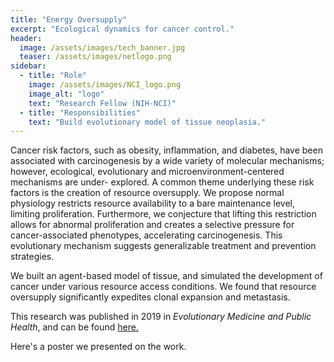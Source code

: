 ```yaml
---
title: "Energy Oversupply"
excerpt: "Ecological dynamics for cancer control."
header:
  image: /assets/images/tech_banner.jpg
  teaser: /assets/images/netlogo.png
sidebar:
  - title: "Role"
    image: /assets/images/NCI_logo.png
    image_alt: "logo"
    text: "Research Fellow (NIH-NCI)"
  - title: "Responsibilities"
    text: "Build evolutionary model of tissue neoplasia."
---
```


Cancer risk factors, such as obesity, inflammation,
and diabetes, have been associated with
carcinogenesis by a wide variety of molecular
mechanisms; however, ecological, evolutionary and
microenvironment-centered mechanisms are under-
explored. A common theme underlying these risk
factors is the creation of resource oversupply.
We propose normal physiology restricts resource
availability to a bare maintenance level, limiting
proliferation. Furthermore, we conjecture that lifting
this restriction allows for abnormal proliferation and
creates a selective pressure for cancer-associated
phenotypes, accelerating carcinogenesis. This
evolutionary mechanism suggests generalizable
treatment and prevention strategies.

We built an agent-based model of tissue, and simulated the development of cancer under various
resource access conditions. We found that resource oversupply significantly expedites clonal
expansion and metastasis. 

This research was published in 2019 in *Evolutionary Medicine and Public Health*, and can be found [here.](https://academic.oup.com/emph/article/2019/1/9/5298315)

Here's a poster we presented on the work.
<object data="/assets/posters/NIH_Poster.pdf" width="1000" height="1000" type='application/pdf'/>